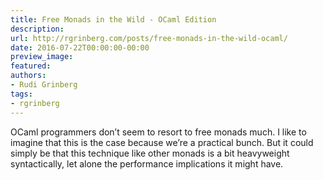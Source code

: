 ```yaml
---
title: Free Monads in the Wild - OCaml Edition
description:
url: http://rgrinberg.com/posts/free-monads-in-the-wild-ocaml/
date: 2016-07-22T00:00:00-00:00
preview_image:
featured:
authors:
- Rudi Grinberg
tags:
- rgrinberg
---
```


<p>OCaml programmers don&rsquo;t seem to resort to free monads much. I like to imagine
that this is the case because we&rsquo;re a practical bunch. But it could simply be
that this technique like other monads is a bit heavyweight syntactically, let
alone the performance implications it might have.</p>

